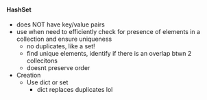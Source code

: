 #### HashSet
- does NOT have key/value pairs
- use when need to efficiently check for presence of elements in a collection and ensure uniqueness
	- no duplicates, like a set!
	- find unique elements, identify if there is an overlap btwn 2 collecitons
	- doesnt preserve order
- Creation
	- Use dict or set
		- dict replaces duplicates lol




